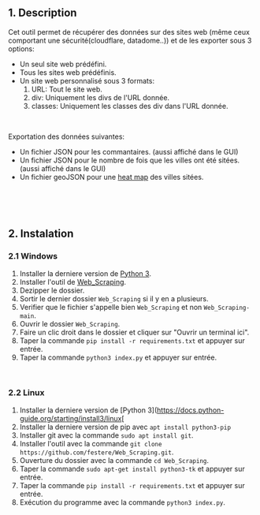 ## 1. Description
Cet outil permet de récupérer des données sur des sites web (même ceux comportant une sécurité(cloudflare, datadome..)) et de les exporter sous 3 options:
- Un seul site web prédéfini.
- Tous les sites web prédéfinis.
- Un site web personnalisé sous 3 formats:
  1. URL: Tout le site web.
  2. div: Uniquement les divs de l'URL donnée.
  3. classes: Uniquement les classes des div dans l'URL donnée.

<br>
   
Exportation des données suivantes:
- Un fichier JSON pour les commantaires. (aussi affiché dans le GUI)
- Un fichier JSON pour le nombre de fois que les villes ont été sitées. (aussi affiché dans le GUI)
- Un fichier geoJSON pour une [heat map](https://geojson.io/#map=5.28/46.563/2.071) des villes sitées.

<br>
<br>
<br>

## 2. Instalation
### 2.1 Windows
1. Installer la derniere version de [Python 3](https://www.python.org/downloads/).
2. Installer l'outil de [Web_Scraping](https://github.com/festere/Web_Scraping/archive/refs/heads/main.zip).
3. Dezipper le dossier.
4. Sortir le dernier dossier `Web_Scraping` si il y en a plusieurs.
5. Verifier que le fichier s'appelle bien `Web_Scraping` et non `Web_Scraping-main`.
6. Ouvrir le dossier `Web_Scraping`.
7. Faire un clic droit dans le dossier et cliquer sur "Ouvrir un terminal ici".
8. Taper la commande `pip install -r requirements.txt` et appuyer sur entrée.
9. Taper la commande `python3 index.py` et appuyer sur entrée.

<br>

### 2.2 Linux
1. Installer la derniere version de [Python 3](https://docs.python-guide.org/starting/install3/linux[
2. Installer la derniere version de pip avec `apt install python3-pip`
3. Installer git avec la commande `sudo apt install git`.
4. Installer l'outil avec la commande `git clone https://github.com/festere/Web_Scraping.git`.
5. Ouverture du dossier avec la commande `cd Web_Scraping`.
6. Taper la commande `sudo apt-get install python3-tk` et appuyer sur entrée.
7. Taper la commande `pip install -r requirements.txt` et appuyer sur entrée.
8. Exécution du programme avec la commande `python3 index.py`.
